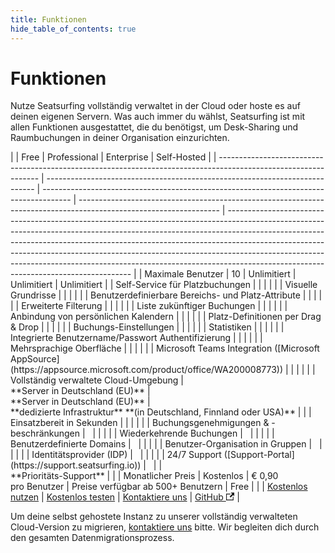 ```yaml
---
title: Funktionen
hide_table_of_contents: true
---
```


# Funktionen

Nutze Seatsurfing vollständig verwaltet in der Cloud oder hoste es auf deinen eigenen Servern. Was auch immer du wählst, Seatsurfing ist mit allen Funktionen ausgestattet, die du benötigst, um Desk-Sharing und Raumbuchungen in deiner Organisation einzurichten.

<div class="feature-table">
|                                                                                                                 | Free                                                                        | Professional                                                                          | Enterprise                                                                                                        | Self-Hosted                                                                                                                                                                                                                                                                                                                                                                                                                                                  |
| --------------------------------------------------------------------------------------------------------------- | --------------------------------------------------------------------------- | ------------------------------------------------------------------------------------- | ----------------------------------------------------------------------------------------------------------------- | ------------------------------------------------------------------------------------------------------------------------------------------------------------------------------------------------------------------------------------------------------------------------------------------------------------------------------------------------------------------------------------------------------------------------------------------------------------ |
| Maximale Benutzer                                                                                               | 10                                                                          | Unlimitiert                                                                           | Unlimitiert                                                                                                       | Unlimitiert                                                                                                                                                                                                                                                                                                                                                                                                                                                  |
| Self-Service für Platzbuchungen                                                                                 | <i class="fa-solid fa-circle-check"></i>                                    | <i class="fa-solid fa-circle-check"></i>                                              | <i class="fa-solid fa-circle-check"></i>                                                                          | <i class="fa-solid fa-circle-check"></i>                                                                                                                                                                                                                                                                                                                                                                                                                     |
| Visuelle Grundrisse                                                                                             | <i class="fa-solid fa-circle-check"></i>                                    | <i class="fa-solid fa-circle-check"></i>                                              | <i class="fa-solid fa-circle-check"></i>                                                                          | <i class="fa-solid fa-circle-check"></i>                                                                                                                                                                                                                                                                                                                                                                                                                     |
| Benutzerdefinierbare Bereichs- und Platz-Attribute                                                              | <i class="fa-solid fa-circle-check"></i>                                    | <i class="fa-solid fa-circle-check"></i>                                              | <i class="fa-solid fa-circle-check"></i>                                                                          | <i class="fa-solid fa-circle-check"></i>                                                                                                                                                                                                                                                                                                                                                                                                                     |
| Erweiterte Filterung                                                                                            | <i class="fa-solid fa-circle-check"></i>                                    | <i class="fa-solid fa-circle-check"></i>                                              | <i class="fa-solid fa-circle-check"></i>                                                                          | <i class="fa-solid fa-circle-check"></i>                                                                                                                                                                                                                                                                                                                                                                                                                     |
| Liste zukünftiger Buchungen                                                                                     | <i class="fa-solid fa-circle-check"></i>                                    | <i class="fa-solid fa-circle-check"></i>                                              | <i class="fa-solid fa-circle-check"></i>                                                                          | <i class="fa-solid fa-circle-check"></i>                                                                                                                                                                                                                                                                                                                                                                                                                     |
| Anbindung von persönlichen Kalendern                                                                            | <i class="fa-solid fa-circle-check"></i>                                    | <i class="fa-solid fa-circle-check"></i>                                              | <i class="fa-solid fa-circle-check"></i>                                                                          | <i class="fa-solid fa-circle-check"></i>                                                                                                                                                                                                                                                                                                                                                                                                                     |
| Platz-Definitionen per Drag & Drop                                                                              | <i class="fa-solid fa-circle-check"></i>                                    | <i class="fa-solid fa-circle-check"></i>                                              | <i class="fa-solid fa-circle-check"></i>                                                                          | <i class="fa-solid fa-circle-check"></i>                                                                                                                                                                                                                                                                                                                                                                                                                     |
| Buchungs-Einstellungen                                                                                          | <i class="fa-solid fa-circle-check"></i>                                    | <i class="fa-solid fa-circle-check"></i>                                              | <i class="fa-solid fa-circle-check"></i>                                                                          | <i class="fa-solid fa-circle-check"></i>                                                                                                                                                                                                                                                                                                                                                                                                                     |
| Statistiken                                                                                                     | <i class="fa-solid fa-circle-check"></i>                                    | <i class="fa-solid fa-circle-check"></i>                                              | <i class="fa-solid fa-circle-check"></i>                                                                          | <i class="fa-solid fa-circle-check"></i>                                                                                                                                                                                                                                                                                                                                                                                                                     |
| Integrierte Benutzername/Passwort Authentifizierung                                                             | <i class="fa-solid fa-circle-check"></i>                                    | <i class="fa-solid fa-circle-check"></i>                                              | <i class="fa-solid fa-circle-check"></i>                                                                          | <i class="fa-solid fa-circle-check"></i>                                                                                                                                                                                                                                                                                                                                                                                                                     |
| Mehrsprachige Oberfläche                                                                                        | <i class="fa-solid fa-circle-check"></i>                                    | <i class="fa-solid fa-circle-check"></i>                                              | <i class="fa-solid fa-circle-check"></i>                                                                          | <i class="fa-solid fa-circle-check"></i>                                                                                                                                                                                                                                                                                                                                                                                                                     |
| Microsoft Teams Integration ([Microsoft AppSource](https://appsource.microsoft.com/product/office/WA200008773)) | <i class="fa-solid fa-circle-check"></i>                                    | <i class="fa-solid fa-circle-check"></i>                                              | <i class="fa-solid fa-circle-check"></i>                                                                          |                                                                                                                                                                                                                                                                                                                                                                                                                                                              |
| Vollständig verwaltete Cloud-Umgebung                                                                           | <i class="fa-solid fa-circle-check"></i><br/>**Server in Deutschland (EU)** | <i class="fa-solid fa-circle-check"></i><br/>**Server in Deutschland (EU)**           | <i class="fa-solid fa-circle-check"></i><br/>**dedizierte Infrastruktur** **(in Deutschland, Finnland oder USA)** |                                                                                                                                                                                                                                                                                                                                                                                                                                                              |
| Einsatzbereit in Sekunden                                                                                       | <i class="fa-solid fa-circle-check"></i>                                    | <i class="fa-solid fa-circle-check"></i>                                              |                                                                                                                   |                                                                                                                                                                                                                                                                                                                                                                                                                                                              |
| Buchungsgenehmigungen & -beschränkungen                                                                         |                                                                             | <i class="fa-solid fa-circle-check"></i>                                              | <i class="fa-solid fa-circle-check"></i>                                                                          | <i class="fa-solid fa-circle-check"></i>                                                                                                                                                                                                                                                                                                                                                                                                                     |
| Wiederkehrende Buchungen                                                                                        |                                                                             | <i class="fa-solid fa-circle-check"></i>                                              | <i class="fa-solid fa-circle-check"></i>                                                                          | <i class="fa-solid fa-circle-check"></i>                                                                                                                                                                                                                                                                                                                                                                                                                     |
| Benutzerdefinierte Domains                                                                                      |                                                                             | <i class="fa-solid fa-circle-check"></i>                                              | <i class="fa-solid fa-circle-check"></i>                                                                          | <i class="fa-solid fa-circle-check"></i>                                                                                                                                                                                                                                                                                                                                                                                                                     |
| Benutzer-Organisation in Gruppen                                                                                |                                                                             | <i class="fa-solid fa-circle-check"></i>                                              | <i class="fa-solid fa-circle-check"></i>                                                                          | <i class="fa-solid fa-circle-check"></i>                                                                                                                                                                                                                                                                                                                                                                                                                     |
| Identitätsprovider (IDP)                                                                                        |                                                                             | <i class="fa-solid fa-circle-check"></i>                                              | <i class="fa-solid fa-circle-check"></i>                                                                          | <i class="fa-solid fa-circle-check"></i>                                                                                                                                                                                                                                                                                                                                                                                                                     |
| 24/7 Support ([Support-Portal](https://support.seatsurfing.io))                                                 |                                                                             | <i class="fa-solid fa-circle-check"></i>                                              | <i class="fa-solid fa-circle-check"></i><br/>**Prioritäts-Support**                                               |                                                                                                                                                                                                                                                                                                                                                                                                                                                              |
| Monatlicher Preis                                                                                               | Kostenlos                                                                   | € 0,90<br />pro Benutzer                                                              | Preise verfügbar ab 500+ Benutzern                                                                                | Free                                                                                                                                                                                                                                                                                                                                                                                                                                                         |
|                                                                                                                 | <a href="/de/sign-up" class="button button--primary">Kostenlos nutzen</a>            | <a href="/de/sign-up?paid" class="button button--primary button-gradient">Kostenlos testen</a> | <a href="/de/contact" class="button button--primary">Kontaktiere uns</a>                                          | <a href="https://github.com/seatsurfing/seatsurfing" target="_blank" class="button button--secondary">GitHub <svg width="13.5" height="13.5" aria-hidden="true" viewBox="0 0 24 24" class="iconExternalLink_node_modules-@docusaurus-theme-classic-lib-theme-Icon-ExternalLink-styles-module"><path fill="currentColor" d="M21 13v10h-21v-19h12v2h-10v15h17v-8h2zm3-12h-10.988l4.035 4-6.977 7.07 2.828 2.828 6.977-7.07 4.125 4.172v-11z"></path></svg></a> |
</div>

Um deine selbst gehostete Instanz zu unserer vollständig verwalteten Cloud-Version zu migrieren, <a href="/de/contact">kontaktiere uns</a> bitte. Wir begleiten dich durch den gesamten Datenmigrationsprozess.
